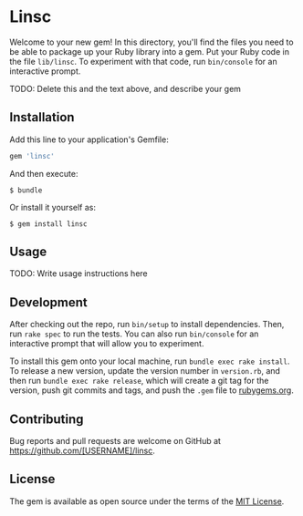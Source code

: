 # Linsc

Welcome to your new gem! In this directory, you'll find the files you need to be able to package up your Ruby library into a gem. Put your Ruby code in the file `lib/linsc`. To experiment with that code, run `bin/console` for an interactive prompt.

TODO: Delete this and the text above, and describe your gem

## Installation

Add this line to your application's Gemfile:

```ruby
gem 'linsc'
```

And then execute:

    $ bundle

Or install it yourself as:

    $ gem install linsc

## Usage

TODO: Write usage instructions here

## Development

After checking out the repo, run `bin/setup` to install dependencies. Then, run `rake spec` to run the tests. You can also run `bin/console` for an interactive prompt that will allow you to experiment.

To install this gem onto your local machine, run `bundle exec rake install`. To release a new version, update the version number in `version.rb`, and then run `bundle exec rake release`, which will create a git tag for the version, push git commits and tags, and push the `.gem` file to [rubygems.org](https://rubygems.org).

## Contributing

Bug reports and pull requests are welcome on GitHub at https://github.com/[USERNAME]/linsc.


## License

The gem is available as open source under the terms of the [MIT License](http://opensource.org/licenses/MIT).

